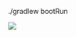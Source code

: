 ./gradlew bootRun

<img src="https://raw.githubusercontent.com/plexiti/axon-camunda-poc/master/src/main/resources/com/plexiti/horizon/model/PaymentSaga.svg?sanitize=true"></img>